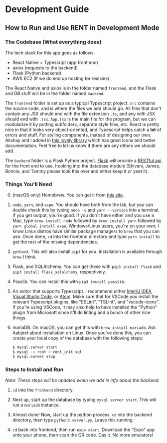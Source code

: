 # Development Guide
## How to Run and Use RENT in Development Mode

### The Codebase (What everything does)

The tech stack for this app goes as follows:
* React Native + Typescript (app front end)
* axios (requests to the backend)
* Flask (Python backend)
* AWS EC2 (If we do end up hosting for realsies)

The React Native and axios is in the folder named `frontend`, and the Flask and DB stuff will be in the folder
named `backend`.

The `frontend` folder is set up as a typical Typescript project. `src` contains the source code, and is where the files we add
should go. All files that don't contain any JSX should end with the file extension `.ts`, and any with JSX should
end with `.tsx`. `App.tsx` is the main file for the program, but we can modularize it by putting subfolders, separate
style files, etc. React is pretty nice in that it looks very object-oriented, and Typescript helps catch a **lot** of
errors and stuff. For styling components, instead of designing our own, Akshay and I added in [this lovely library](https://github.com/react-native-training/react-native-elements) which has great icons and better documentation. Feel free to let us know if there are
any others we should add.

The `backend` folder is a Flask Python project. [Flask](http://flask.pocoo.org) will provide a [RESTful api](https://restfulapi.net/)
for the front end to use, hooking into the database module (Shivani, James, Bonnie, and Tammy please look this over and either
keep it or yeet it).

### Things You'll Need

0. (macOS only) Homebrew. You can get it from [this site](https://brew.sh).

1. `node`, `yarn`, and `expo`. You should have both from the lab, but you can double check this by typing
   `node -v` and `yarn --version` into a terminal. If you get output, you're good. If you don't have either
   and you use a Mac, type `brew install node` followed by `brew install yarn` followed by `yarn global install expo`.
   Windows/Linux users, you're on your own; I know Linux distros have similar package managers to `brew` that you can use.
   Once done, `cd` into the frontend directory and type `yarn install` to get the rest of the missing dependencies.

2. `python3`. This will also install `pip3` for you. Installation is available through `brew` I think.

3. Flask, and SQLAlchemy. You can get these with `pip3 install flask` and `pip3 install flask_sqlalchemy`, respectively.

4. Passlib. You can install this with `pip3 install passlib`.

5. An editor that supports Typescript. I recommend either [IntelliJ IDEA](https://www.jetbrains.com/idea/?fromMenu),
   [Visual Studio Code](https://code.visualstudio.com/), or [Atom](https://atom.io/). Make sure that for VSCode you install the relevant Typescript plugins, like "ESLint", "TSLint", and "vscode-icons". If you're using VSCode, it may also help to have
   installed the "Python" plugin from Microsoft since it'll do linting and a bunch of other nice things.

6. mariaDB. On macOS, you can get this with `brew install mariadb`. Ask Aabjeet about installation on Linux. Once you've done this,
   you can create your local copy of the database with the following steps:
   ```bash
   $ mysql.server start
   $ mysql -u root < rent_init.sql
   $ mysql.server stop
   ```

### Steps to Install and Run

*Note: These steps will be updated when we add in info about the backend.*

1. `cd` into the `frontend` directory.

2. Next up, start up the database by typing `mysql.server start`. This will run a `mariadb` instance.

3. Almost done! Now, start up the python process. `cd` into the backend directory, then type `python3 server.py`. Leave this running.

4. `cd` back into frontend, then run `expo start`. Download the "Expo" app onto your phone, then scan the QR code. Das it. No more emulators!


